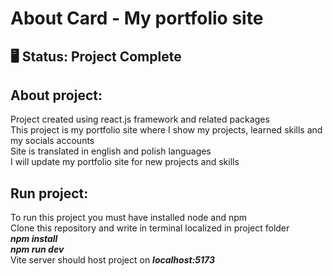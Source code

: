 # About Card - My portfolio site 
## 🖥️ Status: Project Complete
## About project:
Project created using react.js framework and related packages  
This project is my portfolio site where I show my projects, learned skills and my socials accounts  
Site is translated in english and polish languages  
I will update my portfolio site for new projects and skills  
## Run project:  
To run this project you must have installed node and npm  
Clone this repository and write in terminal localized in project folder  
***npm install***  
***npm run dev***  
Vite server should host project on ***localhost:5173***  
